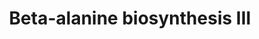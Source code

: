 ---
authors:
- Anwesha
- Eweitz
description: This event has been computationally inferred from an event that has been
  demonstrated in another species.<p>The inference is based on Ensembl Compara orthology
  projection. Briefly, reactions for which all involved PhysicalEntities (in input,
  output and catalyst) have a mapped ortholog or paralog are inferred to the other
  species. High-level events are also inferred for these events to allow for easier
  navigation.<p>Details of projection methods and parameters may be found <a href="/projection.html">here.</a><p>  Source:[http://plantreactome.gramene.org/
  Plant Reactome].
last-edited: 2021-05-26
organisms:
- Zea mays
redirect_from:
- /index.php/Pathway:WP3030
- /instance/WP3030
schema-jsonld:
- '@context': https://schema.org/
  '@id': https://wikipathways.github.io/pathways/WP3030.html
  '@type': Dataset
  creator:
    '@type': Organization
    name: WikiPathways
  description: This event has been computationally inferred from an event that has
    been demonstrated in another species.<p>The inference is based on Ensembl Compara
    orthology projection. Briefly, reactions for which all involved PhysicalEntities
    (in input, output and catalyst) have a mapped ortholog or paralog are inferred
    to the other species. High-level events are also inferred for these events to
    allow for easier navigation.<p>Details of projection methods and parameters may
    be found <a href="/projection.html">here.</a><p>  Source:[http://plantreactome.gramene.org/
    Plant Reactome].
  keywords:
  - NH3
  - GRMZM2G020002
  - CO2
  - Ura
  - NADPH
  - 5,6-Dihydrouracil
  - GRMZM2G077673
  - UPROP
  - NADP+
  - H2O
  - b-Ala
  - GRMZM2G181505
  license: CC0
  name: Beta-alanine biosynthesis III
seo: CreativeWork
title: Beta-alanine biosynthesis III
wpid: WP3030
---